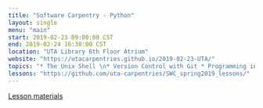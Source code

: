 ```yaml
---
title: "Software Carpentry - Python"
layout: single
menu: "main"
start: 2019-02-23 09:00:00 CST
end: 2019-02-24 16:30:00 CST
location: "UTA Library 6th Floor Atrium"
website: "https://utacarpentries.github.io/2019-02-23-UTA/"
topics: "* The Unix Shell \n* Version Control with Git * Programming in Python *"
lessons: "https://github.com/uta-carpentries/SWC_spring2019_lessons/"
---
```


<a href="https://github.com/uta-carpentries/SWC_spring2019_lessons/">Lesson materials</a>



